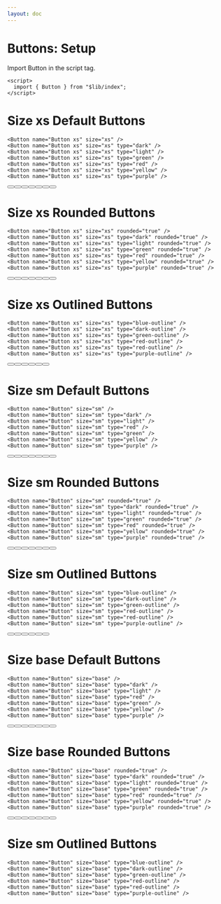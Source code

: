 ```yaml
---
layout: doc
---
```


<script>
  import { Button } from "$lib/index";
</script>

<h1 class="text-3xl w-full">Buttons: Setup</h1>

Import Button in the script tag.

```svelte
<script>
  import { Button } from "$lib/index";
</script>
```

<h1 class="text-3xl w-full">Size xs Default Buttons</h1>

```svelte
<Button name="Button xs" size="xs" />
<Button name="Button xs" size="xs" type="dark" />
<Button name="Button xs" size="xs" type="light" />
<Button name="Button xs" size="xs" type="green" />
<Button name="Button xs" size="xs" type="red" />
<Button name="Button xs" size="xs" type="yellow" />
<Button name="Button xs" size="xs" type="purple" />
```

<div class="container mt-4  mx-auto">
  <Button name="Button xs" size="xs" />
  <Button name="Button xs" size="xs" type="dark" />
  <Button name="Button xs" size="xs" type="light" />
  <Button name="Button xs" size="xs" type="green" />
  <Button name="Button xs" size="xs" type="red" />
  <Button name="Button xs" size="xs" type="yellow" />
  <Button name="Button xs" size="xs" type="purple" />
</div>


<h1 class="text-3xl w-full">Size xs Rounded Buttons</h1>

```svelte
<Button name="Button xs" size="xs" rounded="true" />
<Button name="Button xs" size="xs" type="dark" rounded="true" />
<Button name="Button xs" size="xs" type="light" rounded="true" />
<Button name="Button xs" size="xs" type="green" rounded="true" />
<Button name="Button xs" size="xs" type="red" rounded="true" />
<Button name="Button xs" size="xs" type="yellow" rounded="true" />
<Button name="Button xs" size="xs" type="purple" rounded="true" />
```

<div class="container mt-4  mx-auto">
  <Button name="Button xs" size="xs" rounded="true" />
  <Button name="Button xs" size="xs" type="dark" rounded="true" />
  <Button name="Button xs" size="xs" type="light" rounded="true" />
  <Button name="Button xs" size="xs" type="green" rounded="true" />
  <Button name="Button xs" size="xs" type="red" rounded="true" />
  <Button name="Button xs" size="xs" type="yellow" rounded="true" />
  <Button name="Button xs" size="xs" type="purple" rounded="true" />
</div>

<h1 class="text-3xl w-full">Size xs Outlined Buttons</h1>

```svelte
<Button name="Button xs" size="xs" type="blue-outline" />
<Button name="Button xs" size="xs" type="dark-outline" />
<Button name="Button xs" size="xs" type="green-outline" />
<Button name="Button xs" size="xs" type="red-outline" />
<Button name="Button xs" size="xs" type="red-outline" />
<Button name="Button xs" size="xs" type="purple-outline" />
```

<div class="container mt-4  mx-auto">
  <Button name="Button xs" size="xs" type="blue-outline" />
  <Button name="Button xs" size="xs" type="dark-outline" />
  <Button name="Button xs" size="xs" type="green-outline" />
  <Button name="Button xs" size="xs" type="red-outline" />
  <Button name="Button xs" size="xs" type="red-outline" />
  <Button name="Button xs" size="xs" type="purple-outline" />
</div>

<h1 class="text-3xl w-full">Size sm Default Buttons</h1>

```svelte
<Button name="Button" size="sm" />
<Button name="Button" size="sm" type="dark" />
<Button name="Button" size="sm" type="light" />
<Button name="Button" size="sm" type="red" />
<Button name="Button" size="sm" type="green" />
<Button name="Button" size="sm" type="yellow" />
<Button name="Button" size="sm" type="purple" />
```

<div class="container mt-4  mx-auto">
  <Button name="Button" size="sm" />
  <Button name="Button" size="sm" type="dark" />
  <Button name="Button" size="sm" type="light" />
  <Button name="Button" size="sm" type="red" />
  <Button name="Button" size="sm" type="green" />
  <Button name="Button" size="sm" type="yellow" />
  <Button name="Button" size="sm" type="purple" />
</div>

<h1 class="text-3xl w-full">Size sm Rounded Buttons</h1>

```svelte
<Button name="Button" size="sm" rounded="true" />
<Button name="Button" size="sm" type="dark" rounded="true" />
<Button name="Button" size="sm" type="light" rounded="true" />
<Button name="Button" size="sm" type="green" rounded="true" />
<Button name="Button" size="sm" type="red" rounded="true" />
<Button name="Button" size="sm" type="yellow" rounded="true" />
<Button name="Button" size="sm" type="purple" rounded="true" />
```

<div class="container mt-4  mx-auto">
  <Button name="Button" size="sm" rounded="true" />
  <Button name="Button" size="sm" type="dark" rounded="true" />
  <Button name="Button" size="sm" type="light" rounded="true" />
  <Button name="Button" size="sm" type="green" rounded="true" />
  <Button name="Button" size="sm" type="red" rounded="true" />
  <Button name="Button" size="sm" type="yellow" rounded="true" />
  <Button name="Button" size="sm" type="purple" rounded="true" />
</div>

<h1 class="text-3xl w-full">Size sm Outlined Buttons</h1>

```svelte
<Button name="Button" size="sm" type="blue-outline" />
<Button name="Button" size="sm" type="dark-outline" />
<Button name="Button" size="sm" type="green-outline" />
<Button name="Button" size="sm" type="red-outline" />
<Button name="Button" size="sm" type="red-outline" />
<Button name="Button" size="sm" type="purple-outline" />
```

<div class="container mt-4  mx-auto">
  <Button name="Button" size="sm" type="blue-outline" />
  <Button name="Button" size="sm" type="dark-outline" />
  <Button name="Button" size="sm" type="green-outline" />
  <Button name="Button" size="sm" type="red-outline" />
  <Button name="Button" size="sm" type="red-outline" />
  <Button name="Button" size="sm" type="purple-outline" />
</div>

<h1 class="text-3xl w-full">Size base Default Buttons</h1>

```svelte
<Button name="Button" size="base" />
<Button name="Button" size="base" type="dark" />
<Button name="Button" size="base" type="light" />
<Button name="Button" size="base" type="red" />
<Button name="Button" size="base" type="green" />
<Button name="Button" size="base" type="yellow" />
<Button name="Button" size="base" type="purple" />
```

<div class="container mt-4  mx-auto">
  <Button name="Button" size="base" />
  <Button name="Button" size="base" type="dark" />
  <Button name="Button" size="base" type="light" />
  <Button name="Button" size="base" type="red" />
  <Button name="Button" size="base" type="green" />
  <Button name="Button" size="base" type="yellow" />
  <Button name="Button" size="base" type="purple" />
</div>

<h1 class="text-3xl w-full">Size base Rounded Buttons</h1>

```svelte
<Button name="Button" size="base" rounded="true" />
<Button name="Button" size="base" type="dark" rounded="true" />
<Button name="Button" size="base" type="light" rounded="true" />
<Button name="Button" size="base" type="green" rounded="true" />
<Button name="Button" size="base" type="red" rounded="true" />
<Button name="Button" size="base" type="yellow" rounded="true" />
<Button name="Button" size="base" type="purple" rounded="true" />
```

<div class="container mt-4  mx-auto">
  <Button name="Button" size="base" rounded="true" />
  <Button name="Button" size="base" type="dark" rounded="true" />
  <Button name="Button" size="base" type="light" rounded="true" />
  <Button name="Button" size="base" type="green" rounded="true" />
  <Button name="Button" size="base" type="red" rounded="true" />
  <Button name="Button" size="base" type="yellow" rounded="true" />
  <Button name="Button" size="base" type="purple" rounded="true" />
</div>


<h1 class="text-3xl w-full">Size sm Outlined Buttons</h1>

```svelte
<Button name="Button" size="base" type="blue-outline" />
<Button name="Button" size="base" type="dark-outline" />
<Button name="Button" size="base" type="green-outline" />
<Button name="Button" size="base" type="red-outline" />
<Button name="Button" size="base" type="red-outline" />
<Button name="Button" size="base" type="purple-outline" />
```
